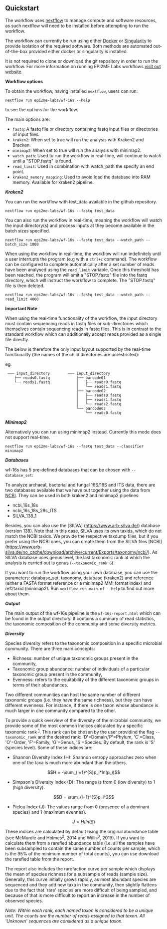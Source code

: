 ## Quickstart

The workflow uses [nextflow](https://www.nextflow.io/) to manage compute and 
software resources, as such nextflow will need to be installed before attempting
to run the workflow.

The workflow can currently be run using either
[Docker](https://www.docker.com/products/docker-desktop) or
[Singularity](https://sylabs.io/singularity/) to provide isolation of
the required software. Both methods are automated out-of-the-box provided
either docker or singularity is installed.

It is not required to clone or download the git repository in order to run the workflow.
For more information on running EPI2ME Labs workflows [visit out website](https://labs.epi2me.io/wfindex).

**Workflow options**

To obtain the workflow, having installed `nextflow`, users can run:

```
nextflow run epi2me-labs/wf-16s --help
```

to see the options for the workflow.

The main options are: 

* `fastq`: A fastq file or directory containing fastq input files or directories of input files. 
* `kraken2`: When set to true will run the analysis with Kraken2 and Bracken.
* `minimap2`: When set to true will run the analysis with minimap2.
* `watch_path`: Used to run the workflow in real-time, will continue to watch until a "STOP.fastq" is found.
* `read_limit`: Used in combination with watch_path the specify an end point.
* `kraken2_memory_mapping`: Used to avoid load the database into RAM memory. Available for kraken2 pipeline.

***Kraken2***

You can run the workflow with test_data available in the github repository.

```nextflow run epi2me-labs/wf-16s --fastq test_data```

You can also run the workflow in real-time, meaning the workflow will watch the input directory(s) and process inputs at they become available in the batch sizes specified.

```nextflow run epi2me-labs/wf-16s --fastq test_data --watch_path --batch_size 1000```

When using the workflow in real-time, the workflow will run indefinitely until a user interrupts the program (e.g with a ```ctrl+c``` command). The workflow can be configured to complete automatically after a set number of reads have been analysed using the ```read_limit``` variable. Once this threshold has been reached, the program will emit a "STOP.fastq" file into the fastq directory, which will instruct the workflow to complete. The "STOP.fastq" file is then deleted. 

```nextflow run epi2me-labs/wf-16s --fastq test_data --watch_path --read_limit 4000```

**Important Note**

When using the real-time functionality of the workflow, the input directory must contain sequencing reads in fastq files or sub-directories which themselves contain sequencing reads in fastq files. This is in contrast to the standard workflow which can additionally accept reads provided as a single file directly.

The below is therefore the only input layout supported by the real-time functionality (the names of the child directories are unrestricted):

eg.

```
 ─── input_directory        ─── input_directory
    ├── reads0.fastq            ├── barcode01
    └── reads1.fastq            │   ├── reads0.fastq
                                │   └── reads1.fastq
                                ├── barcode02
                                │   ├── reads0.fastq
                                │   ├── reads1.fastq
                                │   └── reads2.fastq
                                └── barcode03
                                    └── reads0.fastq
```

***Minimap2***

Alternatively you can run using minimap2 instead. Currently this mode does not support real-time.

```nextflow run epi2me-labs/wf-16s --fastq test_data --classifier minimap2```

***Databases***

wf-16s has 5 pre-defined databases that can be chosen with `--database_set`:

To analyze  archaeal, bacterial and fungal 16S/18S and ITS data, there are two databases available that we have put together using the data from [NCBI](https://www.ncbi.nlm.nih.gov/refseq/targetedloci/). They can be used in both kraken2 and minimap2 pipelines:
* ncbi_16s_18s
* ncbi_16s_18s_28s_ITS
* SILVA_138_1

Besides, you can also use the [SILVA] (https://www.arb-silva.de/) database (version 138). Note that in this case, SILVA uses its own taxids, which do not match the NCBI taxids. We provide the respective taxdump files, but if you prefer using the NCBI ones, you can create them from the SILVA files [NCBI] (https://www.arb-silva.de/no_cache/download/archive/current/Exports/taxonomy/ncbi/). As SILVA database uses genus level, the last taxonomic rank at which the analysis is carried out is genus (`--taxonomic_rank G`).

If you want to run the workflow using your own database, you can use the parameters: database_set, taxonomy, database (kraken2) and reference (either a FASTA format reference or a minimap2 MMI format index) and ref2taxid (minimap2). Run `nextflow run main.nf --help` to find out more about them.

***Output***

The main output of the wf-16s pipeline is the `wf-16s-report.html` which can be found in the output directory. It contains a summary of read statistics, the taxonomic composition of the community and some diversity metrics.

***Diversity***

Species diversity refers to the taxonomic composition in a specific microbial community. There are three main concepts:

* Richness: number of unique taxonomic groups present in the community,
* Taxonomic group abundance: number of individuals of a particular taxonomic group present in the community,
* Evenness: refers to the equitability of the different taxonomic groups in terms of their abundances.

Two different communities can host the same number of different taxonomic groups (i.e. they have the same richness), but they can have different evenness. For instance, if there is one taxon whose abundance is much larger in one community compared to the other.

To provide a quick overview of the diversity of the microbial community, we provide some of the most common indices calculated by a specific taxonomic rank <sup>[1](https://www.ncbi.nlm.nih.gov/pmc/articles/PMC4224527/)</sup>. This rank can be chosen by the user providind the flag `--taxonomic_rank` and the desired rank: 'D'=Domain,'P'=Phylum, 'C'=Class, 'O'=Order, 'F'=Family, 'G'=Genus, 'S'=Species. By default, the rank is 'S' (species level). Some of these indices are:

* Shannon Diversity Index (H): Shannon entropy approaches zero when one of the taxa is much more abundant than the others.    
```math
H = -\sum_{i=1}^{S}p_i*ln(p_i)
```

* Simpson's Diversity Index (D): The range is from 0 (low diversity) to 1 (high diversity).    

```math
D = \sum_{i=1}^{S}p_i^2
```

* Pielou Index (J): The values range from 0 (presence of a dominant species) and 1 (maximum evennes).    

```math
J = H/ln(S)
```


These indices are calculated by default using the original abundance table (see McMurdie and Holmes<sup>[2](https://pubmed.ncbi.nlm.nih.gov/24699258/)</sup>, 2014 and Willis<sup>[3](https://www.frontiersin.org/articles/10.3389/fmicb.2019.02407/full)</sup>, 2019). If you want to calculate them from a rarefied abundance table (i.e. all the samples have been subsampled to contain the same number of counts per sample, which is the 95% of the minimum number of total counts), you can use download the rarefied table from the report.

The report also includes the rarefaction curve per sample which displays the mean of species richness for a subsample of reads (sample size). Generally, this curve initially grows rapidly, as most abundant species are sequenced and they add new taxa in the community, then slightly flattens due to the fact that 'rare' species are more difficult of being sampled, and because of that is more difficult to report an increase in the number of observed species.

*Note: Within each rank, each named taxon is considered to be a unique unit. The counts are the number of reads assigned to that taxon. All 'Unknown' sequences are considered as a unique taxon.*